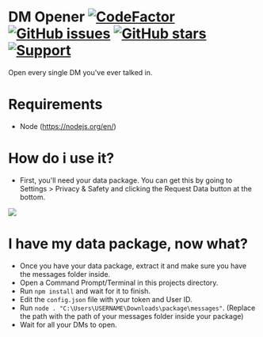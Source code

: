 # DM Opener [![CodeFactor](https://www.codefactor.io/repository/github/localip/open-all-dms/badge)](https://www.codefactor.io/repository/github/localip/open-all-dms) [![GitHub issues](https://img.shields.io/github/issues/localip/open-all-dms?style=flat)](https://github.com/localip/open-all-dms/issues) [![GitHub stars](https://img.shields.io/github/stars/localip/open-all-dms?style=flat)](https://github.com/localip/open-all-dms/stargazers) [![Support](https://img.shields.io/discord/887015827134632057)](https://discord.gg/HQ5N7Rcajc)
Open every single DM you've ever talked in.

# Requirements
- Node (https://nodejs.org/en/)

# How do i use it?
- First, you'll need your data package. You can get this by going to Settings > Privacy & Safety and clicking the Request Data button at the bottom.
<img src="https://media.wtf/33689305"/>

# I have my data package, now what?
- Once you have your data package, extract it and make sure you have the messages folder inside.
- Open a Command Prompt/Terminal in this projects directory.
- Run `npm install` and wait for it to finish.
- Edit the `config.json` file with your token and User ID.
- Run `node . "C:\Users\USERNAME\Downloads\package\messages"`. (Replace the path with the path of your messages folder inside your package)
- Wait for all your DMs to open.
